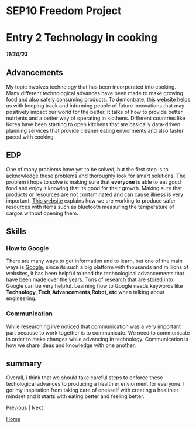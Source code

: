 # SEP10 Freedom Project
# Entry 2 Technology in cooking
##### 11/30/23

## Advancements
My topic involves technology that has been incorperated into cooking. Many different technological advances have been made to make growing food and also safely consuming products. To demontrate, [this website](https://www.startus-insights.com/innovators-guide/top-10-food-technology-trends-innovations-in-2021/) helps us with keeping track and informing people of future innovations that may positively impact our world for the better. It talks of how to provide better nutrients and a better way of operating in kicthens. Different countries like Korea have been starting to open kitchens that are basically data-driven planning services that provide cleaner eating enviorments and also faster paced with cooking.

## EDP
One of many problems have yet to be solved, but the first step is to acknowledge these problems and thoroughly look for smart solutions. The problem i hope to solve is making sure that <b>everyone</b> is able to eat good food and enjoy it knowing that its good for their growth. Making sure that products or resources are not contaminated and can cause illness is very important. [This website](https://www.food-safety.com/articles/7927-advances-in-digital-technologies-for-food-safety) explains how we are working to produce safer resources with items such as bluetooth measuring the temperature of cargos without opening them.

## Skills
### How to Google
There are many ways to get information and to learn, but one of the main ways is [Google](https://www.google.com/webhp?hl=en&sa=X&ved=0ahUKEwjUzMey8eyCAxUcmYkEHWNvA8EQPAgJ), since its such a big platform with thousands and millions of websites, it has been helpful to read the technological advancements that have been made over the years. Tons of research that are stored into Google can be very helpful. Learning how to Google needs keywords like <b>Technology, Tech,Advancements,Robot, etc</b> when talking about engineering.

### Communication
While researching i've noticed that communication was a very important part because to work together is to communicate. We need to communicate in order to make changes while advancing in technology. Communication is how we share ideas and knowledge with one another.


## summary
Overall, i think that we should take careful steps to enforce these techological advances to producing a healthier enviorment for everyone. I got my inspiration from taking care of onesself with creating a healthier mindset and it starts with eating better and feeling better.



[Previous](entry01.md) | [Next](entry03.md)

[Home](../README.md)

